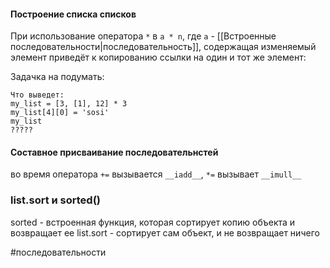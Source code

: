 #### Построение списка списков

При использование оператора `*` в `a * n`, где `a` - [[Встроенные последовательности|последовательность]], содержащая изменяемый элемент приведёт к копированию ссылки на один и тот же элемент:

Задачка на подумать:
```
Что выведет:
my_list = [3, [1], 12] * 3
my_list[4][0] = 'sosi'
my_list
?????

```


#### Составное присваивание последовательнстей

во время оператора `+=` вызывается `__iadd__`,  `*=`  вызывает `__imull__`


### list.sort и sorted()

sorted - встроенная функция, которая сортирует копию объекта и возвращает ее
list.sort - сортирует сам объект, и не возвращает ничего


#последовательности

